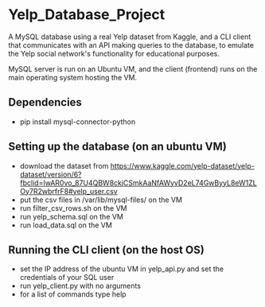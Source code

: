 # Yelp_Database_Project
A MySQL database using a real Yelp dataset from Kaggle, and a CLI client that communicates with an API making queries to the database, to emulate the Yelp social network's functionality for educational purposes. 

MySQL server is run on an Ubuntu VM, and the client (frontend) runs on the main operating system hosting the VM.

## Dependencies
- pip install mysql-connector-python

## Setting up the database (on an ubuntu VM)
- download the dataset from https://www.kaggle.com/yelp-dataset/yelp-dataset/version/6?fbclid=IwAR0vo_87U4QBW8ckjCSmkAaNfAWyvD2eL74GwByyL8eW1ZLOy7R2wbrfrF8#yelp_user.csv
- put the csv files in /var/lib/mysql-files/ on the VM
- run filter_csv_rows.sh on the VM
- run yelp_schema.sql on the VM
- run load_data.sql on the VM

## Running the CLI client (on the host OS)
- set the IP address of the ubuntu VM in yelp_api.py and set the credentials of your SQL user
- run yelp_client.py with no arguments
- for a list of commands type help
